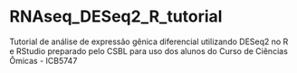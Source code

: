 # RNAseq_DESeq2_R_tutorial
Tutorial de análise de expressão gênica diferencial utilizando DESeq2 no R e RStudio preparado pelo CSBL para uso dos alunos do Curso de Ciências Ômicas - ICB5747
